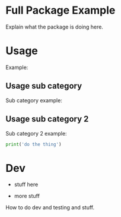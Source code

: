 # Full Package Example

Explain what the package is doing here.

# Usage

<!-- this comment has no links -->

Example:

<!-- example-link: src/readme-examples/index-filename-import.example.ts -->

## Usage sub category

Sub category example:

<!-- example-link: src/readme-examples/no-index-filename-import.example.ts -->

## Usage sub category 2

Sub category 2 example:

<!-- example-link: src/readme-examples/no-trailing-slash-import.example.ts -->

```python
print('do the thing')
```

# Dev

-   stuff here
    <!-- example-link: src/readme-examples/with-string-array.example.ts -->

-   more stuff

How to do dev and testing and stuff.
